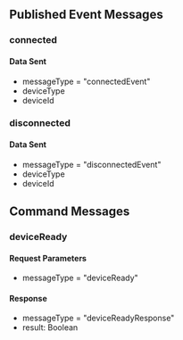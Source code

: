 ## Published Event Messages

### connected

#### Data Sent
- messageType = "connectedEvent"
- deviceType
- deviceId

### disconnected
#### Data Sent
- messageType = "disconnectedEvent"
- deviceType
- deviceId

## Command Messages

### deviceReady
#### Request Parameters
- messageType = "deviceReady"

#### Response
- messageType = "deviceReadyResponse"
- result: Boolean